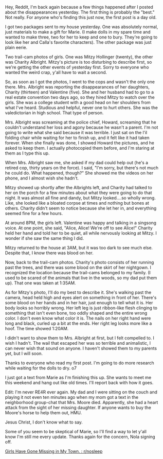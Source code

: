 Hey, Reddit, I'm back again because a few things happened after I posted about the disappearances yesterday. The first thing is probably the "best." Not really. For anyone who's finding this just now, the first post is a day old.

I got two packages sent to my house yesterday. One was absolutely normal, just materials to make a gift for Marie. (I make dolls in my spare time and wanted to make three, two for her to keep and one to bury. They're going to look like her and Calla's favorite characters). The other package was just plain eerie.

Two trail-cam photos of girls. One was Mitzy Hollinger (twenty), the other was Charity Albright. Mitzy's picture is too disturbing to describe first, so we're getting the other events of yesterday first. Sorry to everyone who wanted the weird crap, y'all have to wait a second.

So, as soon as I got the photos, I went to the cops and wasn't the only one there. Mrs. Albright was reporting the disappearances of her daughters, Charity (thirteen) and Valentine (five). She and her husband had to go to a real estate convention two days ago, so they hired Mitzy to watch over the girls. She was a college student with a good head on her shoulders from what I've heard. Studious and helpful, never one to hurt others. She was the valedictorian in high school. That type of person.

Mrs. Albright was screaming at the police chief, Howard, screaming that he couldn't understand her loss and agony because he wasn't a parent. I'm not going to write what she said because it was terrible. I just sat on the l'il folding chair while waiting for her to finish up, and it felt like it had taken forever. When she finally was done, I showed Howard the pictures, and he asked to keep them. I actually photocopied them before, and I'm staring at them as I type this up.

When Mrs. Albright saw me, she asked if my dad could help out (he's a retired cop, thirty years on the force). I said, "I'm sorry, but there's not much he could do. What happened, though?" She showed me the videos on her phone, and I almost wish she hadn't.

Mitzy showed up shortly after the Albrights left, and Charity had talked to her on the porch for a few minutes about what they were going to do that night. It was almost all fine and dandy, but Mitzy looked....so wholly wrong. Like, she looked like a bloated corpse at times and nothing but bones at others. Charity didn't seem to notice because she let her in, and everything seemed fine for a few hours.

At around 8PM, the girls left. Valentine was happy and talking in a singsong voice. At one point, she said, "Alice, Alice! We're off to see Alice!" Charity held her hand and told her to be quiet, all while nervously looking at Mitzy. I wonder if she saw the same thing I did.

Mitzy returned to the house at 3AM, but it was too dark to see much else. Despite that, I know there was blood on her.

Now, back to the trail-cam photos. Charity's photo consists of her running past the trees, and there was some blood on the skirt of her nightgown. I recognized the location because the trail-cams belonged to my family. (I used to be scared of the animals that live in the woods, so my dad put them up). That one was taken at 1:35AM.

As for Mitzy's photo, I'll do my best to describe it. She's walking past the camera, head held high and eyes alert on something in front of her. There's some blood on her hands and in her hair, just enough to tell what it is. Her body looks so horribly wrong. Her left leg is just ribbon-like flesh clinging to something that isn't even bone, too oddly shaped and the entire wrong color. I don't even know what color it is. The nails on her right hand were long and black, curled up a bit at the ends. Her right leg looks more like a hoof. The time showed 1:20AM.

I didn't want to show them to Mrs. Albright at first, but I felt compelled to. I wish I hadn't. The wail that escaped her was so terrible and animalistic, I can never wish that sound on anyone. I haven't showed them to my parents yet, but I will soon.

Thanks to everyone who read my first post. I'm going to do more research while waiting for the dolls to dry. o7

I just got a text from Marie as I'm finishing this up. She wants to meet me this weekend and hang out like old times. I'll report back with how it goes.

Edit: I'm never RE4R ever again. My dad and I were sitting on the couch and playing it not even ten minutes ago when my mom got a text in the neighborhood group-chat that Mrs. Moore died. Apparently, she had a heart attack from the sight of her missing daughter. If anyone wants to buy the Moore's horse to help them out, HMU.

Jesus Christ, I don't know what to say.

Some of you seem to be skeptical of Marie, so I'll find a way to let y'all know I'm still me every update. Thanks again for the concern, Nola signing off.

  
[Girls Have Gone Missing in My Town. : r/nosleep](https://www.reddit.com/r/nosleep/comments/1hfrbst/girls_have_gone_missing_in_my_town/)